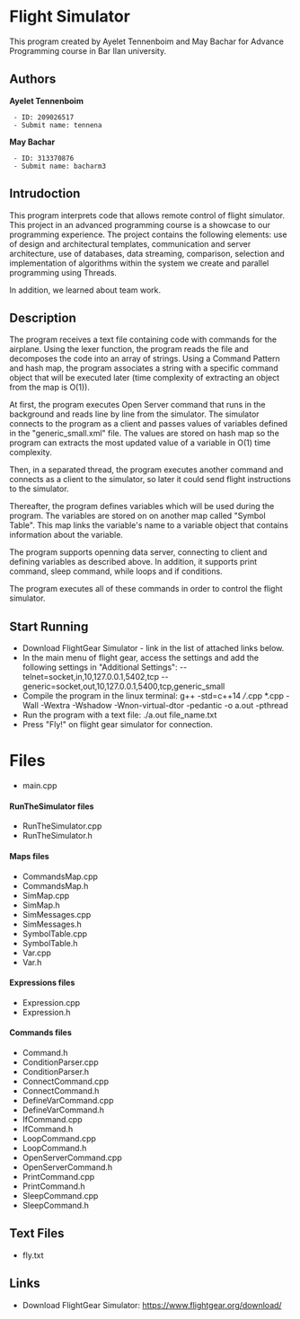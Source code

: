 # **Flight Simulator**

This program created by Ayelet Tennenboim and May Bachar for Advance Programming course in Bar Ilan university.

## Authors
**Ayelet Tennenboim**

     - ID: 209026517
     - Submit name: tennena
     
**May Bachar**

     - ID: 313370876
     - Submit name: bacharm3

## Intrudoction
This program interprets code that allows remote control of flight simulator. This project in an advanced programming course is a showcase to our programming experience. The project contains the following elements: use of design and architectural templates, communication and server architecture, use of databases, data streaming, comparison, selection and implementation of algorithms within the system we create and parallel programming using Threads.

In addition, we learned about team work.

## Description
The program receives a text file containing code with commands for the airplane.
Using the lexer function, the program reads the file and decomposes the code into an array of strings. Using a Command Pattern and hash map, the program associates a string with a specific command object that will be executed later (time complexity of extracting an object from the map is O(1)).

At first, the program executes Open Server command that runs in the background and reads line by line from the simulator. The simulator connects to the program as a client and passes values of variables defined in the "generic_small.xml" file‬‬. The values are stored on hash map so the program can extracts the most updated value of a variable in O(1) time complexity.

Then, in a separated thread, the program executes another command and connects as a client to the simulator, so later it could send flight instructions to the simulator.

Thereafter, the program defines variables which will be used during the program. The variables are stored on on another map called "‫‪Symbol‬‬ Table‬‬". This map links the variable's name to a variable object that contains information about the variable.

The program supports openning data server, connecting to client and defining variables as described above. In addition, it supports print command, sleep command, while loops and if conditions.

The program executes all of these commands in order to control the flight simulator.

## Start Running
* Download FlightGear Simulator - link in the list of attached links below.
* In the main menu of flight gear, access the settings and add the following 	settings in "‫‪Additional‬‬ ‫‪Settings‬‬":
--telnet=socket,in,10,127.0.0.1,5402,tcp
--generic=socket,out,10,127.0.0.1,5400,tcp,generic_small
* Compile the program in the linux terminal:
g++ -std=c++14 */*.cpp *.cpp -Wall -Wextra -Wshadow -Wnon-virtual-dtor -pedantic -o a.out -pthread
* Run the program with a text file:
./a.out file_name.txt
* Press "Fly!" on flight gear simulator for connection.

# Files
* main.cpp

#### RunTheSimulator files
* RunTheSimulator.cpp
* RunTheSimulator.h

#### Maps files
* CommandsMap.cpp
* CommandsMap.h
* SimMap.cpp
* SimMap.h
* SimMessages.cpp
* SimMessages.h
* SymbolTable.cpp
* SymbolTable.h
* Var.cpp
* Var.h

#### Expressions files
* Expression.cpp
* Expression.h

#### Commands files
* Command.h
* ConditionParser.cpp
* ConditionParser.h
* ConnectCommand.cpp
* ConnectCommand.h
* DefineVarCommand.cpp
* DefineVarCommand.h
* IfCommand.cpp
* IfCommand.h
* LoopCommand.cpp
* LoopCommand.h
* OpenServerCommand.cpp
* OpenServerCommand.h
* PrintCommand.cpp
* PrintCommand.h
* SleepCommand.cpp
* SleepCommand.h

## Text Files
* fly.txt

## Links
* Download FlightGear Simulator:
https://www.flightgear.org/download/
